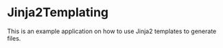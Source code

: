 # Jinja2Templating
This is an example application on how to use Jinja2 templates to generate files.
